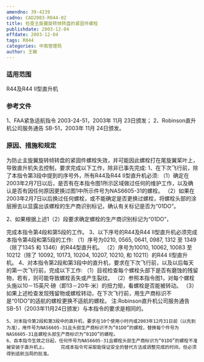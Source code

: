 ```yaml
---
amendno: 39-4239
cadno: CAD2003-R044-02
title: 检查主旋翼旋转倾转盘的紧固件螺栓
publishdate: 2003-12-04
effdate: 2003-12-04
tags: R044
categories: 中南管理局
author: 王敏
---
```


### 适用范围 
R44及R44 II型直升机

### 参考文件
1、FAA紧急适航指令 2003-24-51，2003年 11月 23日颁发；
 2、Robinson直升机公司服务通告 SB-51，2003年 11月 24日颁发。

### 原因、措施和规定 
为防止主旋翼旋转倾转盘的紧固件螺栓失效，并可能因此螺栓打在尾旋翼桨叶上，导致直升机失去控制，要求完成以下工作，除非已事先完成: 
    1、在下次飞行前，除了本指令第3段中提到的序号外，所有R44及R44 II型直升机必须: 
（1）确定在2003年2月7日以后，是否有在本指令图1所示区域做过任何的维护工作，以及确认是否有因任何原因更换过图1中所示件号为NAS6605-31的螺栓。 
    （2）如果在2003年2月7日以后换过任何螺栓，或不能确定是否更换过螺栓，将螺栓头部的涂层擦去以显露出该螺栓的生产商识别标记，确认有关标记是否为“01DO”。 

2、如果根据上述1（2）段要求确定螺栓的生产商识别标记为“01DO”，
  
完成本指令第4段和第5段的工作。     3、以下序号的R44及R44 II型直升机必须完成本指令第4段和第5段的工作: 
    （1）序号为0210, 0565, 0641, 0987, 1312 至 1349（除了1345 和 1346）的R44型直升机。 
    （2）序号为10010, 10062, 10083 至 10212（除了 10092, 10173, 10204, 10207, 10210, 和 10211）的R44 II型直升机。 
    4、对本指令第2段和第3段中的直升机，要求在下次飞行前，以及以后每天的第一次飞行前，完成以下工作: 
    （1）目视检查每个螺栓头部下是否有磨蚀的残留物，若有，则可能导致螺栓丢失或产生裂纹。 
    （2）参照本指令图1，对每个螺栓头施以10－15英尺·磅（即13－20牛·米）的扭力矩，看螺栓是否能被转动。 
    （3）如果上述检查发现残留物或螺栓转动，在下次飞行前，用生产商标识不是“01DO”的适航的螺栓更换不适航的螺栓。     注:Robinson直升机公司服务通告SB-51（2003年11月24日颁发）与本指令的要求是相同的。 

    5、对本指令第2段和第3段中的直升机，要求在10个使用小时内或2003年12月31日前（以先到为准），用件号为NAS6605-31且头部生产商标识不为“01DO”的螺栓，替换每个件号为NAS6605-31且螺栓头部生产商标识为“01DO”的螺栓。 
    6、自本指令生效之日起，任何件号为NAS6605-31且螺栓头部生产商标识为“01DO”的螺栓不准被安装于直升机上。     完成本指令可采取能保证安全的替代方法或调整完成的时间，但必须得到适航当局的批准。 
